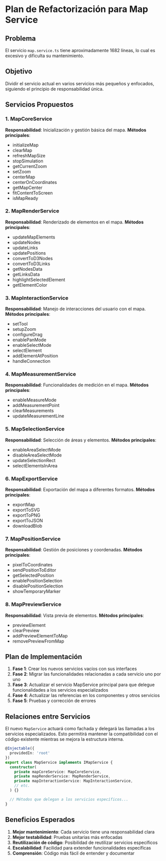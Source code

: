# Plan de Refactorización para Map Service

## Problema
El servicio `map.service.ts` tiene aproximadamente 1682 líneas, lo cual es excesivo y dificulta su mantenimiento.

## Objetivo
Dividir el servicio actual en varios servicios más pequeños y enfocados, siguiendo el principio de responsabilidad única.

## Servicios Propuestos

### 1. MapCoreService
**Responsabilidad**: Inicialización y gestión básica del mapa.
**Métodos principales**:
- initializeMap
- clearMap
- refreshMapSize
- stopSimulation
- getCurrentZoom
- setZoom
- centerMap
- centerOnCoordinates
- getMapCenter
- fitContentToScreen
- isMapReady

### 2. MapRenderService
**Responsabilidad**: Renderizado de elementos en el mapa.
**Métodos principales**:
- updateMapElements
- updateNodes
- updateLinks
- updatePositions
- convertToD3Nodes
- convertToD3Links
- getNodesData
- getLinksData
- highlightSelectedElement
- getElementColor

### 3. MapInteractionService
**Responsabilidad**: Manejo de interacciones del usuario con el mapa.
**Métodos principales**:
- setTool
- setupZoom
- configureDrag
- enablePanMode
- enableSelectMode
- selectElement
- addElementAtPosition
- handleConnection

### 4. MapMeasurementService
**Responsabilidad**: Funcionalidades de medición en el mapa.
**Métodos principales**:
- enableMeasureMode
- addMeasurementPoint
- clearMeasurements
- updateMeasurementLine

### 5. MapSelectionService
**Responsabilidad**: Selección de áreas y elementos.
**Métodos principales**:
- enableAreaSelectMode
- disableAreaSelectMode
- updateSelectionRect
- selectElementsInArea

### 6. MapExportService
**Responsabilidad**: Exportación del mapa a diferentes formatos.
**Métodos principales**:
- exportMap
- exportToSVG
- exportToPNG
- exportToJSON
- downloadBlob

### 7. MapPositionService
**Responsabilidad**: Gestión de posiciones y coordenadas.
**Métodos principales**:
- pixelToCoordinates
- sendPositionToEditor
- getSelectedPosition
- enablePositionSelection
- disablePositionSelection
- showTemporaryMarker

### 8. MapPreviewService
**Responsabilidad**: Vista previa de elementos.
**Métodos principales**:
- previewElement
- clearPreview
- addPreviewElementToMap
- removePreviewFromMap

## Plan de Implementación

1. **Fase 1**: Crear los nuevos servicios vacíos con sus interfaces
2. **Fase 2**: Migrar las funcionalidades relacionadas a cada servicio uno por uno
3. **Fase 3**: Actualizar el servicio MapService principal para que delegue funcionalidades a los servicios especializados
4. **Fase 4**: Actualizar las referencias en los componentes y otros servicios
5. **Fase 5**: Pruebas y corrección de errores

## Relaciones entre Servicios

El nuevo `MapService` actuará como fachada y delegará las llamadas a los servicios especializados. Esto permitirá mantener la compatibilidad con el código existente mientras se mejora la estructura interna.

```typescript
@Injectable({
  providedIn: 'root'
})
export class MapService implements IMapService {
  constructor(
    private mapCoreService: MapCoreService,
    private mapRenderService: MapRenderService,
    private mapInteractionService: MapInteractionService,
    // etc.
  ) {}

  // Métodos que delegan a los servicios específicos...
}
```

## Beneficios Esperados

1. **Mejor mantenimiento**: Cada servicio tiene una responsabilidad clara
2. **Mejor testabilidad**: Pruebas unitarias más enfocadas
3. **Reutilización de código**: Posibilidad de reutilizar servicios específicos
4. **Escalabilidad**: Facilidad para extender funcionalidades específicas
5. **Comprensión**: Código más fácil de entender y documentar 
